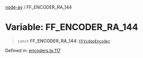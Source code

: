 [node-av](../globals.md) / FF\_ENCODER\_RA\_144

# Variable: FF\_ENCODER\_RA\_144

> `const` **FF\_ENCODER\_RA\_144**: [`FFVideoEncoder`](../type-aliases/FFVideoEncoder.md)

Defined in: [encoders.ts:117](https://github.com/seydx/av/blob/f8631fc881b394300b1479f511d55cf1c370a87f/src/constants/encoders.ts#L117)
